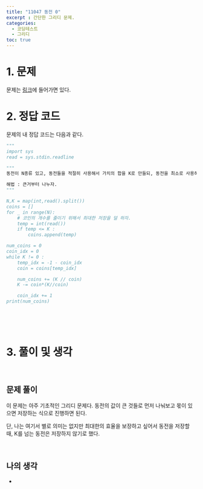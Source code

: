 ```yaml
---
title: "11047 동전 0"
excerpt : 간단한 그리디 문제.
categories:
  - 코딩테스트
  - 그리디
toc: true
---
```

  
# 1. 문제
문제는 [링크](https://www.acmicpc.net/problem/11047)에 들어가면 있다.

# 2. 정답 코드

문제의 내 정답 코드는 다음과 같다.

```python
"""
import sys
read = sys.stdin.readline

"""
동전이 N종류 있고, 동전들을 적절히 사용해서 가치의 합을 K로 만들되, 동전을 최소로 사용하자.

해법 : 큰거부터 나누자.
"""

N,K = map(int,read().split())
coins = []
for _ in range(N):
    # 코인의 개수를 줄이기 위해서 최대한 저장을 덜 하자.
    temp = int(read())
    if temp <= K :
        coins.append(temp)

num_coins = 0
coin_idx = 0
while K != 0 :
    temp_idx = -1 - coin_idx
    coin = coins[temp_idx]

    num_coins += (K // coin)
    K -= coin*(K//coin)

    coin_idx += 1
print(num_coins)

```

<br/><br/><br/>

# 3. 풀이 및 생각

<br/>

## 문제 풀이

이 문제는 아주 기초적인 그리디 문제다.
동전의 값이 큰 것들로 먼저 나눠보고 몫이 있으면 저장하는 식으로 진행하면 된다.

단, 나는 여기서 별로 의미는 없지만 최대한의 효율을 보장하고 싶어서 동전을 저장할 때,
K를 넘는 동전은 저장하지 않기로 했다.

<br/> 

## 나의 생각

-